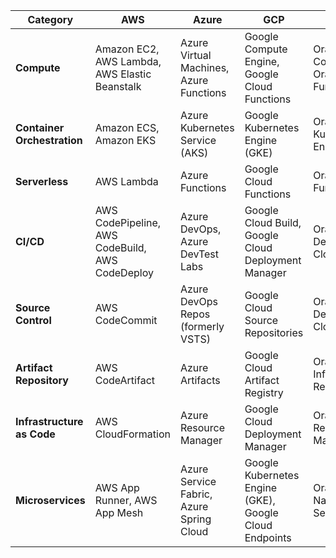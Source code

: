 | Category               | AWS                                       | Azure                                   | GCP                                      | OCI                              |
|------------------------|-------------------------------------------|-----------------------------------------|------------------------------------------|----------------------------------------|
| **Compute**            | Amazon EC2, AWS Lambda, AWS Elastic Beanstalk | Azure Virtual Machines, Azure Functions | Google Compute Engine, Google Cloud Functions | Oracle Compute, Oracle Functions      |
| **Container Orchestration** | Amazon ECS, Amazon EKS              | Azure Kubernetes Service (AKS)         | Google Kubernetes Engine (GKE)            | Oracle Kubernetes Engine (OKE)       |
| **Serverless**         | AWS Lambda                                | Azure Functions                         | Google Cloud Functions                     | Oracle Functions                     |
| **CI/CD**              | AWS CodePipeline, AWS CodeBuild, AWS CodeDeploy | Azure DevOps, Azure DevTest Labs      | Google Cloud Build, Google Cloud Deployment Manager | Oracle Developer Cloud            |
| **Source Control**      | AWS CodeCommit                            | Azure DevOps Repos (formerly VSTS)     | Google Cloud Source Repositories          | Oracle Developer Cloud            |
| **Artifact Repository** | AWS CodeArtifact                          | Azure Artifacts                        | Google Cloud Artifact Registry            | Oracle Cloud Infrastructure Registry |
| **Infrastructure as Code** | AWS CloudFormation                     | Azure Resource Manager                | Google Cloud Deployment Manager            | Oracle Resource Manager            |
| **Microservices**       | AWS App Runner, AWS App Mesh             | Azure Service Fabric, Azure Spring Cloud | Google Kubernetes Engine (GKE), Google Cloud Endpoints | Oracle Cloud Native Services        |

